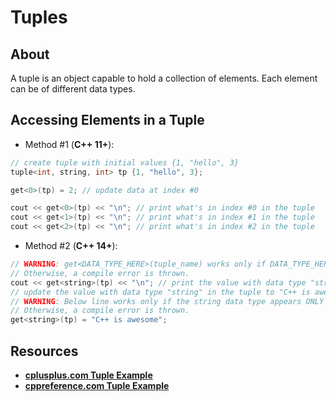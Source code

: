 # Tuples

## About

A tuple is an object capable to hold a collection of elements. Each element can be of different data types.

## Accessing Elements in a Tuple

-   Method #1 (**C++ 11+**):

```cpp
// create tuple with initial values {1, "hello", 3}
tuple<int, string, int> tp {1, "hello", 3};

get<0>(tp) = 2; // update data at index #0

cout << get<0>(tp) << "\n"; // print what's in index #0 in the tuple
cout << get<1>(tp) << "\n"; // print what's in index #1 in the tuple
cout << get<2>(tp) << "\n"; // print what's in index #2 in the tuple
```

-   Method #2 (**C++ 14+**):

```cpp
// WARNING: get<DATA_TYPE_HERE>(tuple_name) works only if DATA_TYPE_HERE data type appears ONLY ONCE in the tuple.
// Otherwise, a compile error is thrown.
cout << get<string>(tp) << "\n"; // print the value with data type "string" in the tuple
// update the value with data type "string" in the tuple to "C++ is awesome"
// WARNING: Below line works only if the string data type appears ONLY ONCE in the tuple.
// Otherwise, a compile error is thrown.
get<string>(tp) = "C++ is awesome";
```

## Resources

-   [**cplusplus.com Tuple Example**](http://www.cplusplus.com/reference/tuple/tuple/)
-   [**cppreference.com Tuple Example**](https://en.cppreference.com/w/cpp/utility/tuple/get)

